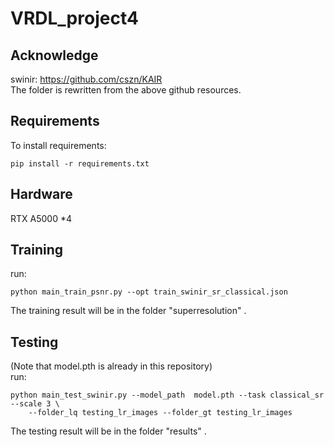# VRDL_project4


## Acknowledge

swinir: https://github.com/cszn/KAIR  
The folder is rewritten from the above github resources.


## Requirements

To install requirements:

```setup
pip install -r requirements.txt
```

## Hardware

RTX A5000 *4


## Training
run:

```
python main_train_psnr.py --opt train_swinir_sr_classical.json
```
The training result will be in the folder "superresolution" .

## Testing
(Note that model.pth is already in this repository)  
run:

```
python main_test_swinir.py --model_path  model.pth --task classical_sr --scale 3 \
    --folder_lq testing_lr_images --folder_gt testing_lr_images
```
The testing result will be in the folder "results" .
